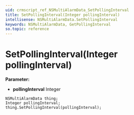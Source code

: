 ```yaml
---
uid: crmscript_ref_NSMultiAlarmData_SetPollingInterval
title: SetPollingInterval(Integer pollingInterval)
intellisense: NSMultiAlarmData.SetPollingInterval
keywords: NSMultiAlarmData, GetPollingInterval
so.topic: reference
---
```


# SetPollingInterval(Integer pollingInterval)

**Parameter:** 
* **pollingInterval** Integer

```crmscript
NSMultiAlarmData thing;
Integer pollingInterval;
thing.SetPollingInterval(pollingInterval);
```

